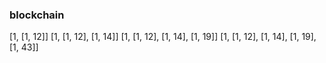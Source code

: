 ### blockchain

[1, [1, 12]]
[1, [1, 12], [1, 14]]
[1, [1, 12], [1, 14], [1, 19]]
[1, [1, 12], [1, 14], [1, 19], [1, 43]]
